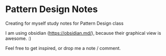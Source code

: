 # Pattern Design Notes
Creating for myself study notes for Pattern Design class

I am using obsidian (https://obsidian.md/), because their graphical view is awesome. :)

Feel free to get inspired, or drop me a note / comment. 
